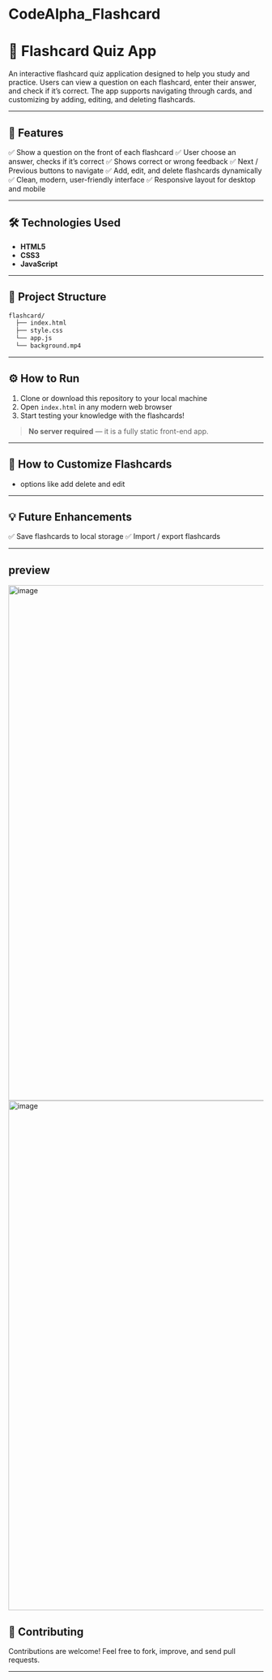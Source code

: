 # CodeAlpha_Flashcard

# 📄 Flashcard Quiz App

An interactive flashcard quiz application designed to help you study and practice. Users can view a question on each flashcard, enter their answer, and check if it’s correct. The app supports navigating through cards, and customizing by adding, editing, and deleting flashcards.

---

## 🚀 Features

✅ Show a question on the front of each flashcard
✅ User choose an answer, checks if it’s correct
✅ Shows correct or wrong feedback
✅ Next / Previous buttons to navigate
✅ Add, edit, and delete flashcards dynamically
✅ Clean, modern, user-friendly interface
✅ Responsive layout for desktop and mobile

---

## 🛠️ Technologies Used

* **HTML5**
* **CSS3**
* **JavaScript**

---

## 📂 Project Structure

```bash
flashcard/
  ├── index.html
  ├── style.css
  └── app.js
  └── background.mp4

```

---

## ⚙️ How to Run

1. Clone or download this repository to your local machine
2. Open `index.html` in any modern web browser
3. Start testing your knowledge with the flashcards!

> **No server required** — it is a fully static front-end app.

---

## 📌 How to Customize Flashcards

* options like add delete and edit

---

## 💡 Future Enhancements

✅ Save flashcards to local storage
✅ Import / export flashcards

---
## preview
<img width="1919" height="1016" alt="image" src="https://github.com/user-attachments/assets/7deafe15-a2dc-4924-b092-c28a7ddc6c6e" />
<img width="1912" height="1005" alt="image" src="https://github.com/user-attachments/assets/ec6e0699-9583-449c-af46-8dea7e55ed9f" />



## 🤝 Contributing

Contributions are welcome! Feel free to fork, improve, and send pull requests.

---
